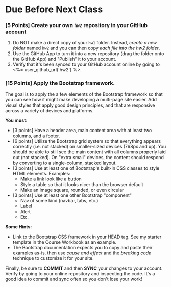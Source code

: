 # Due Before Next Class

### [5 Points] Create your own `hw2` repository in your GitHub account

1. Do NOT make a direct copy of your `hw1` folder.  Instead, *create a new folder* named `hw2` and you can then copy *each file into the hw2 folder*.
2. Use the GitHub App to turn it into a new repository (drag the folder onto the GitHub App) and "Publish" it to your account.
3. Verify that it's been synced to your GitHub account online by going to <%= user_github_url('hw2') %>.

### [15 Points] Apply the Bootstrap framework.

The goal is to apply the a few elements of the Bootstrap framework so that you can see how it might make developing a multi-page site easier. Add visual styles that apply good design principles, and that are responsive across a variety of devices and platforms.

**You must**:

* [3 points] Have a header area, main content area with at least two columns, and a footer.  
* [6 points] Utilize the Bootstrap grid system so that everything appears correctly (i.e. not stacked) on smaller-sized devices (768px and up). You should be able to still see the main content with all columns properly laid out (not stacked).  On "extra small" devices, the content should respond by converting to a single-column, stacked layout.
* [3 points] Use at least one of Bootstrap's built-in CSS classes to style HTML elements. Examples:
  * Make a link look like a button
  * Style a table so that it looks nicer than the browser default 
  * Make an image square, rounded, or even circular
* [3 points] Use at least one other Bootstrap "component"
  * Nav of some kind (navbar, tabs, etc.)
  * Label
  * Alert
  * Etc.

**Some Hints:**

* Link to the Bootstrap CSS framework in your HEAD tag.  See my starter template in the Course Workbook as an example.
* The Bootstrap documentation expects you to copy and paste their examples as-is, then use *cause and effect* and the *breaking code* technique to customize it for your site.

Finally, be sure to **COMMIT** and then **SYNC** your changes to your account.  Verify by going to your online repository and inspecting the code.  It's a good idea to commit and sync often so you don't lose your work!

